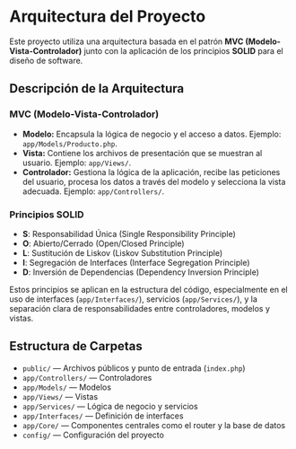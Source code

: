 # Arquitectura del Proyecto

Este proyecto utiliza una arquitectura basada en el patrón **MVC (Modelo-Vista-Controlador)** junto con la aplicación de los principios **SOLID** para el diseño de software.

## Descripción de la Arquitectura

### MVC (Modelo-Vista-Controlador)
- **Modelo:** Encapsula la lógica de negocio y el acceso a datos. Ejemplo: `app/Models/Producto.php`.
- **Vista:** Contiene los archivos de presentación que se muestran al usuario. Ejemplo: `app/Views/`.
- **Controlador:** Gestiona la lógica de la aplicación, recibe las peticiones del usuario, procesa los datos a través del modelo y selecciona la vista adecuada. Ejemplo: `app/Controllers/`.

### Principios SOLID
- **S**: Responsabilidad Única (Single Responsibility Principle)
- **O**: Abierto/Cerrado (Open/Closed Principle)
- **L**: Sustitución de Liskov (Liskov Substitution Principle)
- **I**: Segregación de Interfaces (Interface Segregation Principle)
- **D**: Inversión de Dependencias (Dependency Inversion Principle)

Estos principios se aplican en la estructura del código, especialmente en el uso de interfaces (`app/Interfaces/`), servicios (`app/Services/`), y la separación clara de responsabilidades entre controladores, modelos y vistas.

## Estructura de Carpetas

- `public/` — Archivos públicos y punto de entrada (`index.php`)
- `app/Controllers/` — Controladores
- `app/Models/` — Modelos
- `app/Views/` — Vistas
- `app/Services/` — Lógica de negocio y servicios
- `app/Interfaces/` — Definición de interfaces
- `app/Core/` — Componentes centrales como el router y la base de datos
- `config/` — Configuración del proyecto 